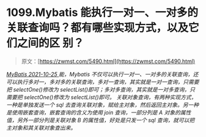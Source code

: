<!--yml
category: 未分类
date: 0001-01-01 00:00:00
-->

# 1099.Mybatis 能执行一对一、一对多的关联查询吗？都有哪些实现方式，以及它们之间的区 别？

> 原文：[https://zwmst.com/5490.html](https://zwmst.com/5490.html)

   [ *MyBatis* ](https://zwmst.com/mybatis)*[ <time datetime="2021-10-25T23:48:46+08:00"> 2021-10-25 </time> ](https://zwmst.com/5490.html)  能，Mybatis 不仅可以执行一对一、一对多的关联查询，还可以执行多对一，多对多的关联查询，多对一查询，其实就是一对一查询，只需要把 selectOne()修改为 selectList()即可；多对多查询，其实就是一对多查询，只需要把 selectOne()修改为 selectList()即可。
关联对象查询，有两种实现方式，一种是单独发送一个 sql 去查询关联对象，赋给主对象，然后返回主对象。另一种是使用嵌套查询，嵌套查询的含义为使用 join 查询，一部分列是 A 对象的属性值，另外一部分列是关联对象 B 的属性值，好处是只发一个 sql 查询，就可以把主对象和其关联对象查出来。*